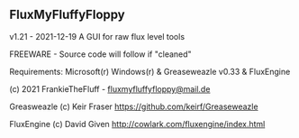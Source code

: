 FluxMyFluffyFloppy
----------------------------------------
v1.21 - 2021-12-19
A GUI for raw flux level tools

FREEWARE - Source code will follow if "cleaned"

Requirements: Microsoft(r) Windows(r) & Greaseweazle v0.33 & FluxEngine

(c) 2021 FrankieTheFluff - fluxmyfluffyfloppy@mail.de

Greasweazle (c) Keir Fraser
https://github.com/keirf/Greaseweazle

FluxEngine (c) David Given
http://cowlark.com/fluxengine/index.html
